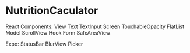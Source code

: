 # NutritionCaculator

React Components:
View
Text
TextInput
Screen
TouchableOpacity
FlatList
Model
ScrollView
Hook Form
SafeAreaView

Expo:
StatusBar
BlurView
Picker